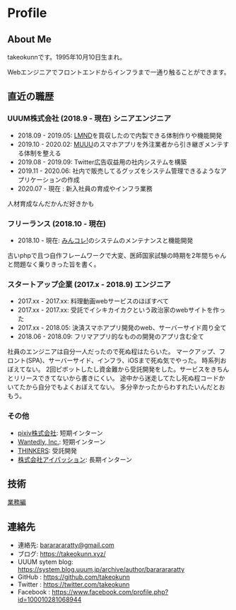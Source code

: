 # Profile

## About Me

takeokunnです。1995年10月10日生まれ。

Webエンジニアでフロントエンドからインフラまで一通り触ることができます。

## 直近の職歴

### UUUM株式会社 (2018.9 - 現在) シニアエンジニア

* 2018.09 - 2019.05: [LMND](https://lmnd.jp/)を買収したので内製できる体制作りや機能開発
* 2019.10 - 2020.02: [MUUU](https://muuu.com/)のスマホアプリを外注業者から引き継ぎメンテする体制を整える
* 2019.08 - 2019.09: Twitter広告収益用の社内システムを構築
* 2019.11 - 2020.06: 社内で販売してるグッズをシステム管理できるようなアプリケーションの作成
* 2020.07 - 現在    : 新入社員の育成やインフラ業務

人材育成なんだかんだ好きかも

### フリーランス (2018.10 - 現在)

* 2018.10 - 現在: [みんコレ!](https://minkore.com/minkore)のシステムのメンテナンスと機能開発

古いphpで且つ自作フレームワークで大変、医師国家試験の時期を2年間ちゃんと問題なく乗りきった旨を書く。

### スタートアップ企業 (2017.x - 2018.9) エンジニア

* 2017.xx - 2017.xx: 料理動画webサービスのほぼすべて
* 2017.xx - 2017.xx: 受託でイシキカイカクという政治家のwebサイトを作った
* 2017.xx - 2018.05: 決済スマホアプリ開発のweb、サーバーサイド周り全て
* 2018.06 - 2018.09: フリマアプリ的なものの開発のアプリ含む全て

社員のエンジニアは自分一人だったので死ぬ程はたらいた。
マークアップ、フロント(SPA)、サーバーサイド、インフラ、iOSまで死ぬ気でやった。
時系列おぼえてない。
2回ピボットしたし資金難から受託開発をした。サービスをきちんとリリースできてないから書きにくい。
途中から迷走してたし死ぬ程コードかいてたから自分でもよくおぼえてない。
多分辛かったからわすれたいんだとおもう。

### その他

* [pixiv株式会社](https://www.pixiv.co.jp/): 短期インターン
* [Wantedly, Inc.](https://wantedlyinc.com/ja): 短期インターン
* [THINKERS](https://www.thinkers.jp/): 受託開発
* [株式会社アイパッション](https://ipassion.co.jp/): 長期インターン

## 技術

[業務編](./SKILL.md)

## 連絡先

* 連絡先: bararararatty@gmail.com
* ブログ: https://takeokunn.xyz/
* UUUM sytem blog: https://system.blog.uuum.jp/archive/author/bararararatty
* GitHub : https://github.com/takeokunn
* Twitter : https://twitter.com/takeokunn
* Facebook : https://www.facebook.com/profile.php?id=100010281068944
